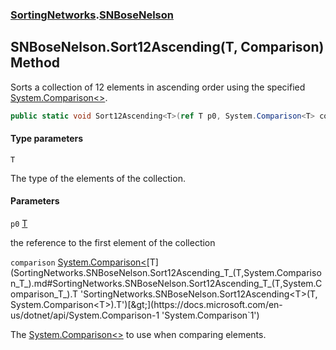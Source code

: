 ### [SortingNetworks](SortingNetworks.md 'SortingNetworks').[SNBoseNelson](SortingNetworks.SNBoseNelson.md 'SortingNetworks.SNBoseNelson')

## SNBoseNelson.Sort12Ascending<T>(T, Comparison<T>) Method

Sorts a collection of 12 elements in ascending order using the specified [System.Comparison&lt;&gt;](https://docs.microsoft.com/en-us/dotnet/api/System.Comparison-1 'System.Comparison`1').

```csharp
public static void Sort12Ascending<T>(ref T p0, System.Comparison<T> comparison);
```
#### Type parameters

<a name='SortingNetworks.SNBoseNelson.Sort12Ascending_T_(T,System.Comparison_T_).T'></a>

`T`

The type of the elements of the collection.
#### Parameters

<a name='SortingNetworks.SNBoseNelson.Sort12Ascending_T_(T,System.Comparison_T_).p0'></a>

`p0` [T](SortingNetworks.SNBoseNelson.Sort12Ascending_T_(T,System.Comparison_T_).md#SortingNetworks.SNBoseNelson.Sort12Ascending_T_(T,System.Comparison_T_).T 'SortingNetworks.SNBoseNelson.Sort12Ascending<T>(T, System.Comparison<T>).T')

the reference to the first element of the collection

<a name='SortingNetworks.SNBoseNelson.Sort12Ascending_T_(T,System.Comparison_T_).comparison'></a>

`comparison` [System.Comparison&lt;](https://docs.microsoft.com/en-us/dotnet/api/System.Comparison-1 'System.Comparison`1')[T](SortingNetworks.SNBoseNelson.Sort12Ascending_T_(T,System.Comparison_T_).md#SortingNetworks.SNBoseNelson.Sort12Ascending_T_(T,System.Comparison_T_).T 'SortingNetworks.SNBoseNelson.Sort12Ascending<T>(T, System.Comparison<T>).T')[&gt;](https://docs.microsoft.com/en-us/dotnet/api/System.Comparison-1 'System.Comparison`1')

The [System.Comparison&lt;&gt;](https://docs.microsoft.com/en-us/dotnet/api/System.Comparison-1 'System.Comparison`1') to use when comparing elements.